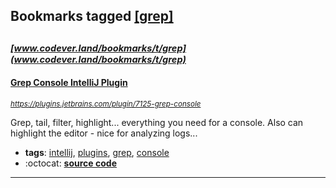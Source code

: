 ## Bookmarks tagged [[grep]](https://www.codever.land/search?q=[grep])

_<sup><sup>[www.codever.land/bookmarks/t/grep](www.codever.land/bookmarks/t/grep)</sup></sup>_
---
#### [Grep Console IntelliJ Plugin](https://plugins.jetbrains.com/plugin/7125-grep-console)
_<sup>https://plugins.jetbrains.com/plugin/7125-grep-console</sup>_

Grep, tail, filter, highlight... everything you need for a console. Also can highlight the editor - nice for analyzing logs...
* **tags**: [intellij](../tagged/intellij.md), [plugins](../tagged/plugins.md), [grep](../tagged/grep.md), [console](../tagged/console.md)
* :octocat: **[source code](https://github.com/krasa/GrepConsole)**
---

